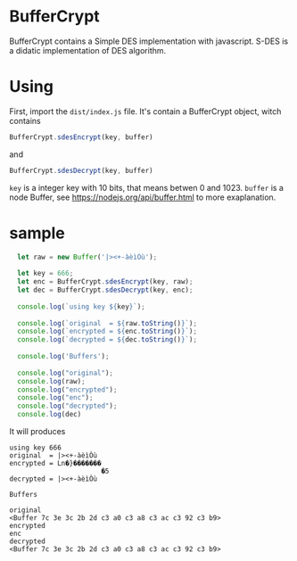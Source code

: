 # BufferCrypt
BufferCrypt contains a Simple DES implementation with javascript.
S-DES is a didatic implementation of DES algorithm.

# Using
First, import the `dist/index.js` file.
It's contain a BufferCrypt object, witch contains 

```javascript
BufferCrypt.sdesEncrypt(key, buffer)
```
and

```javascript
BufferCrypt.sdesDecrypt(key, buffer)
```

`key` is a integer key with 10 bits, that means betwen 0 and 1023.
`buffer` is a node Buffer, see https://nodejs.org/api/buffer.html to more exaplanation.

# sample

```javascript
  let raw = new Buffer('|><+-àèìÒù');
  
  let key = 666;
  let enc = BufferCrypt.sdesEncrypt(key, raw);
  let dec = BufferCrypt.sdesDecrypt(key, enc);                                                                                         
  
  console.log(`using key ${key}`);                                                                                                     
  
  console.log(`original  = ${raw.toString()}`);
  console.log(`encrypted = ${enc.toString()}`);
  console.log(`decrypted = ${dec.toString()}`);
  
  console.log('Buffers');
                                                                                          
  console.log("original");
  console.log(raw);
  console.log("encrypted");
  console.log("enc");
  console.log("decrypted");
  console.log(dec)
```
It will produces

```shell
using key 666
original  = |><+-àèìÒù
encrypted = Ln�}�������
                       �5
decrypted = |><+-àèìÒù

Buffers

original
<Buffer 7c 3e 3c 2b 2d c3 a0 c3 a8 c3 ac c3 92 c3 b9>
encrypted
enc
decrypted
<Buffer 7c 3e 3c 2b 2d c3 a0 c3 a8 c3 ac c3 92 c3 b9>
```
